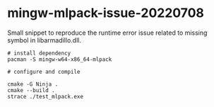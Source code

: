 # mingw-mlpack-issue-20220708
Small snippet to reproduce the runtime error issue related to missing symbol in libarmadillo.dll.

```
# install dependency
pacman -S mingw-w64-x86_64-mlpack

# configure and compile

cmake -G Ninja .
cmake --build .
strace ./test_mlpack.exe
```

